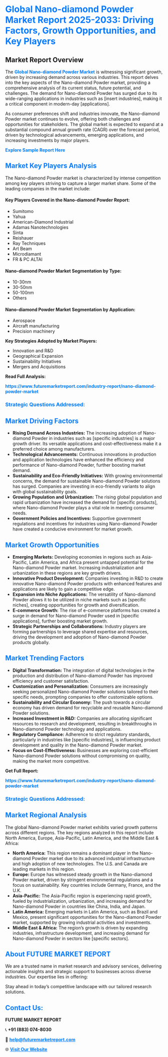 <h1 style="color: #007BFF;">Global Nano-diamond Powder Market Report 2025-2033: Driving Factors, Growth Opportunities, and Key Players</h1>

<section id="overview">
<h2>Market Report Overview</h2>
<p>The <a href="https://www.futuremarketreport.com/industry-report/nano-diamond-powder-market" style="color: #007BFF; text-decoration: none;"><strong>Global Nano-diamond Powder Market</strong></a> is witnessing significant growth, driven by increasing demand across various industries. This report delves into the key aspects of the Nano-diamond Powder market, providing a comprehensive analysis of its current status, future potential, and challenges. The demand for Nano-diamond Powder has surged due to its wide-ranging applications in industries such as [insert industries], making it a critical component in modern-day [applications].</p>
<p>As consumer preferences shift and industries innovate, the Nano-diamond Powder market continues to evolve, offering both challenges and opportunities for stakeholders. The global market is expected to expand at a substantial compound annual growth rate (CAGR) over the forecast period, driven by technological advancements, emerging applications, and increasing investments by major players.</p>
</section>

<section id="overview">
<p><a href="https://www.futuremarketreport.com/request-sample/reportId=85001" style="color: #007BFF; text-decoration: none;"><strong>Explore Sample Report Here</strong></a></p>
</section>

<section id="key-players">
<h2 style="color: #007BFF;">Market Key Players Analysis</h2>
<p>The Nano-diamond Powder market is characterized by intense competition among key players striving to capture a larger market share. Some of the leading companies in the market include:</p>
<h4>Key Players Covered in the Nano-diamond Powder Report:</h4>
<ul><li>Sumitomo</li><li>Yahua</li><li>American-Diamond Industrial</li><li>Adamas Nanotechnologies</li><li>Sinta</li><li>Reishauer</li><li>Ray Techniques</li><li>Art Beam</li><li>Microdiamant</li><li>FR &amp; PC ALTAI</li></ul>
<h4>Nano-diamond Powder Market Segmentation by Type:</h4>
<ul><li>10-30nm</li><li>30-50nm</li><li>50-100nm</li><li>Others</li></ul>

<h4>Nano-diamond Powder Market Segmentation by Application:</h4>
<ul><li>Aerospace</li><li>Aircraft manufacturing</li><li>Precision machinery</li></ul>
<p><strong>Key Strategies Adopted by Market Players:</strong></p>
<ul>
<li>Innovation and R&D</li>
<li>Geographical Expansion</li>
<li>Sustainability Initiatives</li>
<li>Mergers and Acquisitions</li>
</ul>
</section>

<section>
<p><strong>Read Full Analysis: </strong></p><a href="https://www.futuremarketreport.com/industry-report/nano-diamond-powder-market" style="color: #007BFF; text-decoration: none;"><strong>https://www.futuremarketreport.com/industry-report/nano-diamond-powder-market</strong></a>
<h3 style="color: #007BFF;">Strategic Questions Addressed:</h3>
</section>

<section id="driving-factors">
<h2 style="color: #007BFF;">Market Driving Factors</h2>
<ul>
<li><strong>Rising Demand Across Industries:</strong> The increasing adoption of Nano-diamond Powder in industries such as [specific industries] is a major growth driver. Its versatile applications and cost-effectiveness make it a preferred choice among manufacturers.</li>
<li><strong>Technological Advancements:</strong> Continuous innovations in production and application technologies have enhanced the efficiency and performance of Nano-diamond Powder, further boosting market demand.</li>
<li><strong>Sustainability and Eco-Friendly Initiatives:</strong> With growing environmental concerns, the demand for sustainable Nano-diamond Powder solutions has surged. Companies are investing in eco-friendly variants to align with global sustainability goals.</li>
<li><strong>Growing Population and Urbanization:</strong> The rising global population and rapid urbanization have increased the demand for [specific products], where Nano-diamond Powder plays a vital role in meeting consumer needs.</li>
<li><strong>Government Policies and Incentives:</strong> Supportive government regulations and incentives for industries using Nano-diamond Powder have created a conducive environment for market growth.</li>
</ul>
</section>

<section id="growth-opportunities">
<h2 style="color: #007BFF;">Market Growth Opportunities</h2>
<ul>
<li><strong>Emerging Markets:</strong> Developing economies in regions such as Asia-Pacific, Latin America, and Africa present untapped potential for the Nano-diamond Powder market. Increasing industrialization and urbanization in these regions are key growth drivers.</li>
<li><strong>Innovative Product Development:</strong> Companies investing in R&D to create innovative Nano-diamond Powder products with enhanced features and applications are likely to gain a competitive edge.</li>
<li><strong>Expansion into Niche Applications:</strong> The versatility of Nano-diamond Powder allows it to be utilized in niche markets such as [specific niches], creating opportunities for growth and diversification.</li>
<li><strong>E-commerce Growth:</strong> The rise of e-commerce platforms has created a surge in demand for Nano-diamond Powder used in [specific applications], further boosting market growth.</li>
<li><strong>Strategic Partnerships and Collaborations:</strong> Industry players are forming partnerships to leverage shared expertise and resources, driving the development and adoption of Nano-diamond Powder products globally.</li>
</ul>
</section>

<section id="trending-factors">
<h2 style="color: #007BFF;">Market Trending Factors</h2>
<ul>
<li><strong>Digital Transformation:</strong> The integration of digital technologies in the production and distribution of Nano-diamond Powder has improved efficiency and customer satisfaction.</li>
<li><strong>Customization and Personalization:</strong> Consumers are increasingly seeking personalized Nano-diamond Powder solutions tailored to their specific needs, prompting companies to offer customizable options.</li>
<li><strong>Sustainability and Circular Economy:</strong> The push towards a circular economy has driven demand for recyclable and reusable Nano-diamond Powder solutions.</li>
<li><strong>Increased Investment in R&D:</strong> Companies are allocating significant resources to research and development, resulting in breakthroughs in Nano-diamond Powder technology and applications.</li>
<li><strong>Regulatory Compliance:</strong> Adherence to strict regulatory standards, particularly in industries like [specific industries], is influencing product development and quality in the Nano-diamond Powder market.</li>
<li><strong>Focus on Cost-Effectiveness:</strong> Businesses are exploring cost-efficient Nano-diamond Powder solutions without compromising on quality, making the market more competitive.</li>
</ul>
</section>

<section>
<p><strong>Get Full Report: </strong></p><a href="https://www.futuremarketreport.com/industry-report/nano-diamond-powder-market" style="color: #007BFF; text-decoration: none;"><strong>https://www.futuremarketreport.com/industry-report/nano-diamond-powder-market</strong></a>
<h3 style="color: #007BFF;">Strategic Questions Addressed:</h3>
</section>


<section id="regional-analysis">
<h2 style="color: #007BFF;">Market Regional Analysis</h2>
<p>The global Nano-diamond Powder market exhibits varied growth patterns across different regions. The key regions analyzed in this report include North America, Europe, Asia-Pacific, Latin America, and the Middle East & Africa:</p>
<ul>
<li><strong>North America:</strong> This region remains a dominant player in the Nano-diamond Powder market due to its advanced industrial infrastructure and high adoption of new technologies. The U.S. and Canada are leading markets in this region.</li>
<li><strong>Europe:</strong> Europe has witnessed steady growth in the Nano-diamond Powder market, driven by stringent environmental regulations and a focus on sustainability. Key countries include Germany, France, and the U.K.</li>
<li><strong>Asia-Pacific:</strong> The Asia-Pacific region is experiencing rapid growth, fueled by industrialization, urbanization, and increasing demand for Nano-diamond Powder in countries like China, India, and Japan.</li>
<li><strong>Latin America:</strong> Emerging markets in Latin America, such as Brazil and Mexico, present significant opportunities for the Nano-diamond Powder market, supported by growing industrial activities and investments.</li>
<li><strong>Middle East & Africa:</strong> The region’s growth is driven by expanding industries, infrastructure development, and increasing demand for Nano-diamond Powder in sectors like [specific sectors].</li>
</ul>
</section>

<footer>
<h2 style="color: #007BFF;">About FUTURE MARKET REPORT</h2>
<p>We are a trusted name in market research and advisory services, delivering actionable insights and strategic support to businesses across diverse industries. Our expertise lies in offering:</p>

<p>Stay ahead in today’s competitive landscape with our tailored research solutions.</p>

<h2 style="color: #007BFF;">Contact Us:</h2>
<p><strong>FUTURE MARKET REPORT</strong></p>
<p>📞 <strong>+91 (883) 074-8030</strong></p>
<p>📧 <strong><a href="mailto:help@futuremarketreport.com" style="color: #007BFF;">help@futuremarketreport.com</a></strong></p>
<p>🌐 <strong><a href="https://www.futuremarketreport.com/" style="color: #007BFF;">Visit Our Website</a></strong></p>
</footer>